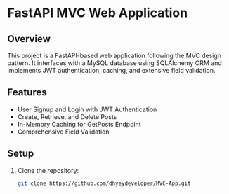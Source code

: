 # FastAPI MVC Web Application

## Overview

This project is a FastAPI-based web application following the MVC design pattern. It interfaces with a MySQL database using SQLAlchemy ORM and implements JWT authentication, caching, and extensive field validation.

## Features

- User Signup and Login with JWT Authentication
- Create, Retrieve, and Delete Posts
- In-Memory Caching for GetPosts Endpoint
- Comprehensive Field Validation

## Setup

1. Clone the repository:
   ```sh
   git clone https://github.com/dhyeydeveloper/MVC-App.git
